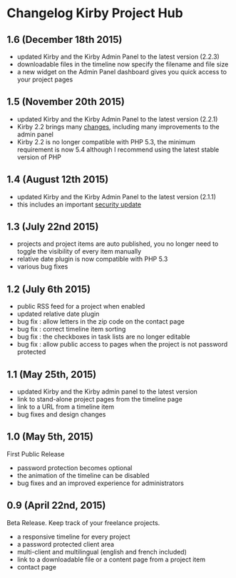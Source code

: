 # Changelog Kirby Project Hub

## 1.6 (December 18th 2015)

- updated Kirby and the Kirby Admin Panel to the latest version (2.2.3)
- downloadable files in the timeline now specify the filename and file size
- a new widget on the Admin Panel dashboard gives you quick access to your project pages


## 1.5 (November 20th 2015)

- updated Kirby and the Kirby Admin Panel to the latest version (2.2.1)
- Kirby 2.2 brings many [changes](http://getkirby.com/blog/kirby-2-2-0), including many improvements to the admin panel
- Kirby 2.2 is no longer compatible with PHP 5.3, the minimum requirement is now 5.4 although I recommend using the latest stable version of PHP


## 1.4 (August 12th 2015)

- updated Kirby and the Kirby Admin Panel to the latest version (2.1.1)
- this includes an important [security update](http://getkirby.com/changelog/kirby-2-1-1)


## 1.3 (July 22nd 2015)

- projects and project items are auto published, you no longer need to toggle the visibility of every item manually 
- relative date plugin is now compatible with PHP 5.3
- various bug fixes


## 1.2 (July 6th 2015)

- public RSS feed for a project when enabled
- updated relative date plugin
- bug fix : allow letters in the zip code on the contact page
- bug fix : correct timeline item sorting
- bug fix : the checkboxes in task lists are no longer editable
- bug fix : allow public access to pages when the project is not password protected


## 1.1 (May 25th, 2015)

- updated Kirby and the Kirby admin panel to the latest version
- link to stand-alone project pages from the timeline page
- link to a URL from a timeline item
- bug fixes and design changes

## 1.0 (May 5th, 2015)

First Public Release

- password protection becomes optional
- the animation of the timeline can be disabled
- bug fixes and an improved experience for administrators

## 0.9 (April 22nd, 2015)

Beta Release.
Keep track of your freelance projects.

- a responsive timeline for every project
- a password protected client area
- multi-client and multilingual (english and french included)
- link to a downloadable file or a content page from a project item
- contact page